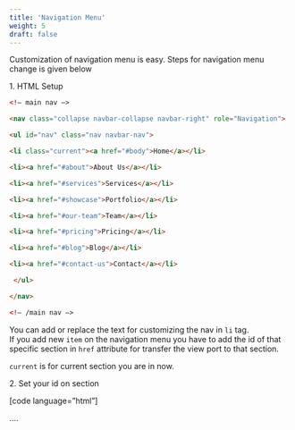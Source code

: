 ```yaml
---
title: 'Navigation Menu'
weight: 5
draft: false
---
```

Customization of navigation menu is easy. Steps for navigation menu change is given below

1\. HTML Setup

```html
<!– main nav –>

<nav class="collapse navbar-collapse navbar-right" role="Navigation">

<ul id="nav" class="nav navbar-nav">

<li class="current"><a href="#body">Home</a></li>

<li><a href="#about">About Us</a></li>

<li><a href="#services">Services</a></li>

<li><a href="#showcase">Portfolio</a></li>

<li><a href="#our-team">Team</a></li>

<li><a href="#pricing">Pricing</a></li>

<li><a href="#blog">Blog</a></li>

<li><a href="#contact-us">Contact</a></li>

 </ul>

</nav>

<!– /main nav –>
```

You can add or replace the text for customizing the nav in `li` tag.  
If you add new `item` on the navigation menu you have to add the id of that specific section in `href` attribute for transfer the view port to that section.

`current` is for current section you are in now.

2\. Set your id on section

\[code language=”html”\]

<section id="about" class="bg-one">
 ….  
</section>

```